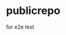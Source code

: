# publicrepo
for e2e test





















































































































































































































































































































































































































































































































































































































































































































































































































































































































































































































































































































































































































































































































































































































































































































































































































































































































































































































































